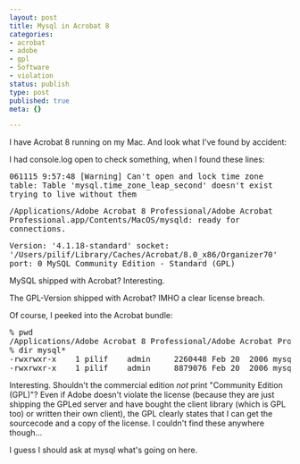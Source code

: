 ```yaml
---
layout: post
title: Mysql in Acrobat 8
categories:
- acrobat
- adobe
- gpl
- Software
- violation
status: publish
type: post
published: true
meta: {}

---
```

<p>I have Acrobat 8 running on my Mac. And look what I've found by accident:</p>
<p>I had console.log open to check something, when I found these lines:</p>
<tt><p>061115  9:57:48 [Warning] Can't open and lock time zone table: Table 'mysql.time_zone_leap_second' doesn't exist trying to live without them</p>
<p>/Applications/Adobe Acrobat 8 Professional/Adobe Acrobat Professional.app/Contents/MacOS/mysqld: ready for connections.</p>
<p>Version: '4.1.18-standard'  socket: '/Users/pilif/Library/Caches/Acrobat/8.0_x86/Organizer70'  port: 0  MySQL Community Edition - Standard (GPL)</p></tt>
<p>MySQL shipped with Acrobat? Interesting.</p>
<p>The GPL-Version shipped with Acrobat? IMHO a clear license breach.</p>
<p>Of course, I peeked into the Acrobat bundle:</p>
<pre class="code">% pwd
/Applications/Adobe Acrobat 8 Professional/Adobe Acrobat Professional.app/Contents/MacOS
% dir mysql*
-rwxrwxr-x    1 pilif    admin     2260448 Feb 20  2006 mysqladmin
-rwxrwxr-x    1 pilif    admin     8879076 Feb 20  2006 mysqld
</pre>
<p>Interesting. Shouldn't the commercial edition <em>not</em> print "Community Edition (GPL)"? Even if Adobe doesn't violate the license (because they are just shipping the GPLed server and have bought the client library (which is GPL too) or written their own client), the GPL clearly states that I can get the sourcecode and a copy of the license. I couldn't find these anywhere though...</p>
<p>I guess I should ask at mysql what's going on here.</p>
